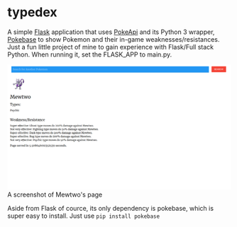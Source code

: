 # typedex
A simple [Flask](https://github.com/pallets/flask) application that uses [PokeApi](https://github.com/PokeAPI/pokeapi) and its Python 3 wrapper,
[Pokebase](https://github.com/PokeAPI/pokebase) to show Pokemon and their in-game weaknesses/resistances. Just a fun little
project of mine to gain experience with Flask/Full stack Python. When running it, set the FLASK_APP to main.py.

![A screenshot of Mewtwo's page](https://raw.githubusercontent.com/joshuaSmith2021/typedex/master/images/mewtwo-page.png)
A screenshot of Mewtwo's page

Aside from Flask of cource, its only dependency is pokebase, which is super easy to install. Just use
`pip install pokebase`
